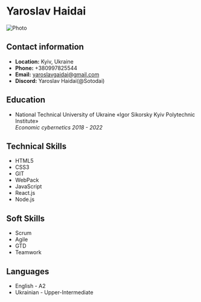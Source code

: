 # Yaroslav Haidai
![Photo](https://avatars.githubusercontent.com/u/85753208?v=4&size=64)
## Contact information
- **Location:** Kyiv, Ukraine
- **Phone:** +380997825544
- **Email:** yaroslavgaidai@gmail.com
- **Discord:** Yaroslav Haidai(@Sotodai)
## Education
- National Technical University of Ukraine «Igor Sikorsky Kyiv Polytechnic Institute»<br>*Economic cybernetics 2018 - 2022*
## Technical Skills
- HTML5
- CSS3
- GIT
- WebPack
- JavaScript
- React.js
- Node.js
## Soft Skills
- Scrum
- Agile
- GTD
- Teamwork  
## Languages 
- English - A2
- Ukrainian - Upper-Intermediate 